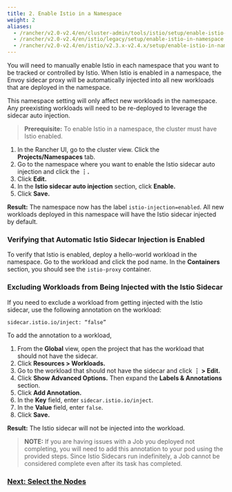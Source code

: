 ```yaml
---
title: 2. Enable Istio in a Namespace
weight: 2
aliases:
  - /rancher/v2.0-v2.4/en/cluster-admin/tools/istio/setup/enable-istio-in-namespace
  - /rancher/v2.0-v2.4/en/istio/legacy/setup/enable-istio-in-namespace
  - /rancher/v2.0-v2.4/en/istio/v2.3.x-v2.4.x/setup/enable-istio-in-namespace
---
```


You will need to manually enable Istio in each namespace that you want to be tracked or controlled by Istio. When Istio is enabled in a namespace, the Envoy sidecar proxy will be automatically injected into all new workloads that are deployed in the namespace.

This namespace setting will only affect new workloads in the namespace. Any preexisting workloads will need to be re-deployed to leverage the sidecar auto injection.

> **Prerequisite:** To enable Istio in a namespace, the cluster must have Istio enabled.  

1. In the Rancher UI, go to the cluster view. Click the **Projects/Namespaces** tab.
1. Go to the namespace where you want to enable the Istio sidecar auto injection and click the **&#8942;.**
1. Click **Edit.**
1. In the **Istio sidecar auto injection** section, click **Enable.**
1. Click **Save.**

**Result:** The namespace now has the label `istio-injection=enabled`. All new workloads deployed in this namespace will have the Istio sidecar injected by default.

### Verifying that Automatic Istio Sidecar Injection is Enabled

To verify that Istio is enabled, deploy a hello-world workload in the namespace. Go to the workload and click the pod name. In the **Containers** section, you should see the `istio-proxy` container.

### Excluding Workloads from Being Injected with the Istio Sidecar

If you need to exclude a workload from getting injected with the Istio sidecar, use the following annotation on the workload:

```
sidecar.istio.io/inject: “false”
```

To add the annotation to a workload,

1. From the **Global** view, open the project that has the workload that should not have the sidecar.
1. Click **Resources > Workloads.**
1. Go to the workload that should not have the sidecar and click **&#8942; > Edit.**
1. Click **Show Advanced Options.** Then expand the **Labels & Annotations** section.
1. Click **Add Annotation.**
1. In the **Key** field, enter `sidecar.istio.io/inject`.
1. In the **Value** field, enter `false`.
1. Click **Save.**

**Result:** The Istio sidecar will not be injected into the workload.

> **NOTE:** If you are having issues with a Job you deployed not completing, you will need to add this annotation to your pod using the provided steps. Since Istio Sidecars run indefinitely, a Job cannot be considered complete even after its task has completed. 


### [Next: Select the Nodes ]({{<baseurl>}}/rancher/v2.0-v2.4/en/cluster-admin/tools/istio/setup/node-selectors)